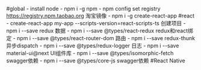 #global
    - install node
    - npm i -g npm
    - npm config set registry https://registry.npm.taobao.org 淘宝镜像
    - npm i -g create-react-app 
#react
    - create-react-app my-app --scripts-version=react-scripts-ts 创建项目
    - npm i --save redux 数据
    - npm i --save @types/react-redux redux和react绑定
    - npm i --save @types/react-router-dom 路由
    - npm i --save redux-thunk 异步dispatch
    - npm i --save @types/redux-logger 日志
    - npm i --save material-ui@next UI组件库
    - npm i --save @types/isomorphic-fetch swagger依赖
    - npm i --save @types/core-js swagger依赖
#React Native